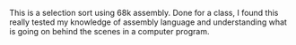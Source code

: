 This is a selection sort using 68k assembly. Done for a class, I found this really tested my knowledge of assembly language and understanding what is going on behind the scenes in a computer program.
